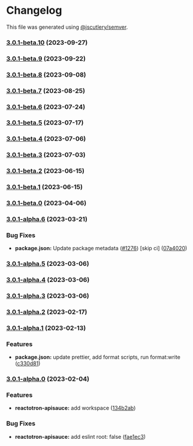# Changelog

This file was generated using [@jscutlery/semver](https://github.com/jscutlery/semver).

### [3.0.1-beta.10](https://github.com/infinitered/reactotron/compare/reactotron-apisauce@3.0.1-beta.9...reactotron-apisauce@3.0.1-beta.10) (2023-09-27)

### [3.0.1-beta.9](https://github.com/infinitered/reactotron/compare/reactotron-apisauce@3.0.1-beta.8...reactotron-apisauce@3.0.1-beta.9) (2023-09-22)

### [3.0.1-beta.8](https://github.com/infinitered/reactotron/compare/reactotron-apisauce@3.0.1-beta.7...reactotron-apisauce@3.0.1-beta.8) (2023-09-08)

### [3.0.1-beta.7](https://github.com/infinitered/reactotron/compare/reactotron-apisauce@3.0.1-beta.6...reactotron-apisauce@3.0.1-beta.7) (2023-08-25)

### [3.0.1-beta.6](https://github.com/infinitered/reactotron/compare/reactotron-apisauce@3.0.1-beta.5...reactotron-apisauce@3.0.1-beta.6) (2023-07-24)

### [3.0.1-beta.5](https://github.com/infinitered/reactotron/compare/reactotron-apisauce@3.0.1-beta.4...reactotron-apisauce@3.0.1-beta.5) (2023-07-17)

### [3.0.1-beta.4](https://github.com/infinitered/reactotron/compare/reactotron-apisauce@3.0.1-beta.3...reactotron-apisauce@3.0.1-beta.4) (2023-07-06)

### [3.0.1-beta.3](https://github.com/infinitered/reactotron/compare/reactotron-apisauce@3.0.1-beta.2...reactotron-apisauce@3.0.1-beta.3) (2023-07-03)

### [3.0.1-beta.2](https://github.com/infinitered/reactotron/compare/reactotron-apisauce@3.0.1-beta.1...reactotron-apisauce@3.0.1-beta.2) (2023-06-15)

### [3.0.1-beta.1](https://github.com/infinitered/reactotron/compare/reactotron-apisauce@3.0.1-beta.0...reactotron-apisauce@3.0.1-beta.1) (2023-06-15)

### [3.0.1-beta.0](https://github.com/infinitered/reactotron/compare/reactotron-apisauce@3.0.1-alpha.6...reactotron-apisauce@3.0.1-beta.0) (2023-04-06)

### [3.0.1-alpha.6](https://github.com/infinitered/reactotron/compare/reactotron-apisauce@3.0.1-alpha.5...reactotron-apisauce@3.0.1-alpha.6) (2023-03-21)


### Bug Fixes

* **package.json:** Update package metadata ([#1276](https://github.com/infinitered/reactotron/issues/1276)) [skip ci] ([07a4020](https://github.com/infinitered/reactotron/commit/07a4020bf528de100a9191bd92a92d835d5ccaa7))

### [3.0.1-alpha.5](https://github.com/infinitered/reactotron/compare/reactotron-apisauce@3.0.1-alpha.4...reactotron-apisauce@3.0.1-alpha.5) (2023-03-06)

### [3.0.1-alpha.4](https://github.com/infinitered/reactotron/compare/reactotron-apisauce@3.0.1-alpha.3...reactotron-apisauce@3.0.1-alpha.4) (2023-03-06)

### [3.0.1-alpha.3](https://github.com/infinitered/reactotron/compare/reactotron-apisauce@3.0.1-alpha.2...reactotron-apisauce@3.0.1-alpha.3) (2023-03-06)

### [3.0.1-alpha.2](https://github.com/infinitered/reactotron/compare/reactotron-apisauce@3.0.1-alpha.1...reactotron-apisauce@3.0.1-alpha.2) (2023-02-17)

### [3.0.1-alpha.1](https://github.com/infinitered/reactotron/compare/reactotron-apisauce@3.0.1-alpha.0...reactotron-apisauce@3.0.1-alpha.1) (2023-02-13)


### Features

* **package.json:** update prettier, add format scripts, run format:write ([c330d81](https://github.com/infinitered/reactotron/commit/c330d81426c3f6f371a29a8a00ba9d1d6ce2d97a))

### [3.0.1-alpha.0](https://github.com/infinitered/reactotron/compare/reactotron-apisauce@3.0.0...reactotron-apisauce@3.0.1-alpha.0) (2023-02-04)


### Features

* **reactotron-apisauce:** add workspace ([134b2ab](https://github.com/infinitered/reactotron/commit/134b2ab58fda2edc5eb5b6501bddb89d058095a1))


### Bug Fixes

* **reactotron-apisauce:** add eslint root: false ([fae1ec3](https://github.com/infinitered/reactotron/commit/fae1ec3b82a6e47933553d7363142e35257dae70))
